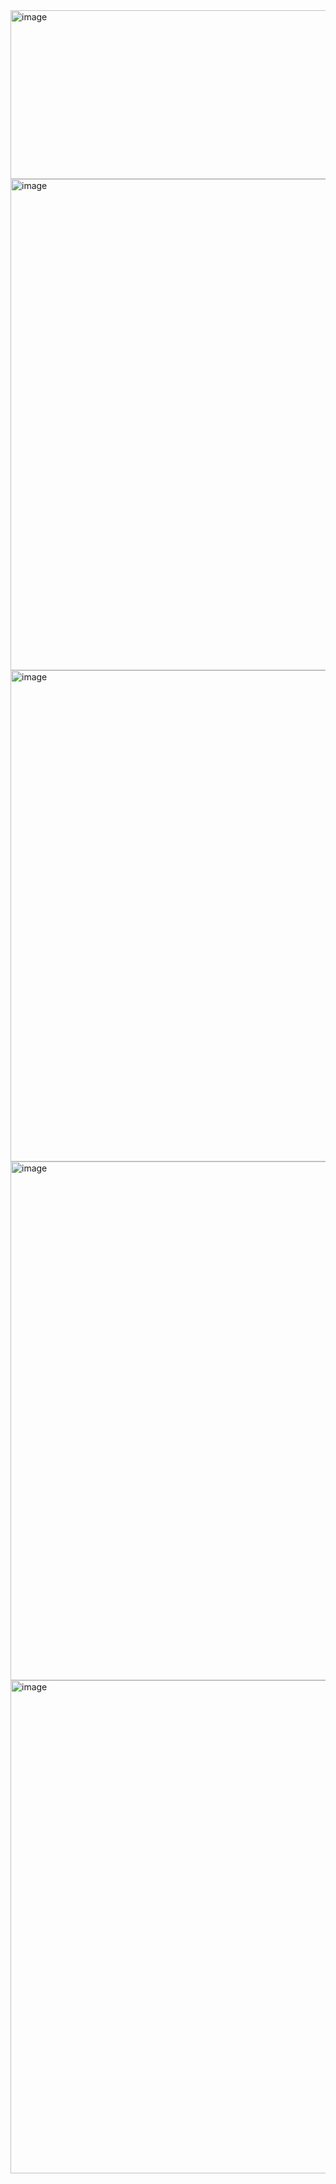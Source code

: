 <img width="1151" height="270" alt="image" src="https://github.com/user-attachments/assets/48d355a9-245a-4235-8c47-179feb849239" />
<br>
<img width="1434" height="786" alt="image" src="https://github.com/user-attachments/assets/e09f74c1-1fba-4e58-bf8e-f7da425fcbb0" />
<br>
<img width="1415" height="786" alt="image" src="https://github.com/user-attachments/assets/012a0848-9484-462e-8c74-4d2f1cc20b3e" />
<br>
<img width="1394" height="830" alt="image" src="https://github.com/user-attachments/assets/d95c040c-49a4-4323-a62f-3b623152dd0e" />
<br>
<img width="1380" height="789" alt="image" src="https://github.com/user-attachments/assets/216aed06-3135-49d8-af5f-900846e83327" />

